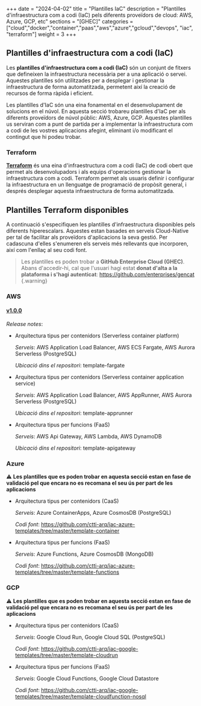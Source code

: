 +++
date        = "2024-04-02"
title       = "Plantilles IaC"
description = "Plantilles d'infraestructura com a codi (IaC) pels diferents proveïdors de cloud: AWS, Azure, GCP, etc"
sections    = "[GHEC]"
categories  = ["cloud","docker","container","paas","aws","azure","gcloud","devops", "iac", "terraform"]
weight      = 3
+++

## Plantilles d'infraestructura com a codi (IaC)

Les **plantilles d'infraestructura com a codi (IaC)** són un conjunt de fitxers que defineixen la infraestructura necessària per a una aplicació o servei. Aquestes plantilles són utilitzades per a desplegar i gestionar la infraestructura de forma automatitzada, permetent així la creació de recursos de forma ràpida i eficient.

Les plantilles d'IaC són una eina fonamental en el desenvolupament de solucions en el núvol. En aquesta secció trobareu plantilles d'IaC per als diferents proveïdors de núvol públic: AWS, Azure, GCP. Aquestes plantilles us serviran com a punt de partida per a implementar la infraestructura com a codi de les vostres aplicacions afegint, eliminant i/o modificant el contingut que hi podeu trobar.

### Terraform

**[Terraform](https://www.terraform.io/)** és una eina d'infraestructura com a codi (IaC) de codi obert que permet als desenvolupadors i als equips d'operacions gestionar la infraestructura com a codi. Terraform permet als usuaris definir i configurar la infraestructura en un llenguatge de programació de propòsit general, i després desplegar aquesta infraestructura de forma automatitzada.

## Plantilles Terraform disponibles

A continuació s'especifiquen les plantilles d'infraestructura disponibles pels diferents hiperescalars. Aquestes estan basades en serveis Cloud-Native per tal de facilitar als proveïdors d'aplicacions la seva gestió. Per cadascuna d'elles s'enumeren els serveis més rellevants que incorporen, així com l'enllaç al seu codi font.

 > Les plantilles es poden trobar a **GitHub Enterprise Cloud (GHEC)**. Abans d'accedir-hi, cal que l'usuari hagi estat **donat d'alta a la plataforma i s'hagi autenticat**: https://github.com/enterprises/gencat
 {.warning}

### AWS

#### [v1.0.0](https://github.com/ctti-arq/iac-aws-templates/tree/1.0.0/)

_Release notes_:

* Arquitectura tipus per contenidors (Serverless container platform​)

    _Serveis_: AWS Application Load Balancer, AWS ECS Fargate, AWS Aurora Serverless (PostgreSQL)

    _Ubicació dins el repositori_: template-fargate

* Arquitectura tipus per contenidors (Serverless container application service​)

    _Serveis_: AWS Application Load Balancer, AWS AppRunner, AWS Aurora Serverless (PostgreSQL)

    _Ubicació dins el repositori_: template-apprunner

* Arquitectura tipus per funcions (FaaS)

    _Serveis_: AWS Api Gateway, AWS Lambda, AWS DynamoDB

    _Ubicació dins el repositori_: template-apigateway


### Azure

 :warning: **Les plantilles que es poden trobar en aquesta secció estan en fase de validació pel que encara no es recomana el seu ús per part de les aplicacions**

* Arquitectura tipus per contenidors (CaaS)

    _Serveis_: Azure ContainerApps, Azure CosmosDB (PostgreSQL)

    _Codi font_: https://github.com/ctti-arq/iac-azure-templates/tree/master/template-container

* Arquitectura tipus per funcions (FaaS)

    _Serveis_: Azure Functions, Azure CosmosDB (MongoDB)

    _Codi font_: https://github.com/ctti-arq/iac-azure-templates/tree/master/template-functions

### GCP

 :warning: **Les plantilles que es poden trobar en aquesta secció estan en fase de validació pel que encara no es recomana el seu ús per part de les aplicacions**

* Arquitectura tipus per contenidors (CaaS)

    _Serveis_: Google Cloud Run, Google Cloud SQL (PostgreSQL)

    _Codi font_: https://github.com/ctti-arq/iac-google-templates/tree/master/template-cloudrun

* Arquitectura tipus per funcions (FaaS)

    _Serveis_: Google Cloud Functions, Google Cloud Datastore

    _Codi font_: https://github.com/ctti-arq/iac-google-templates/tree/master/template-cloudfunction-nosql

